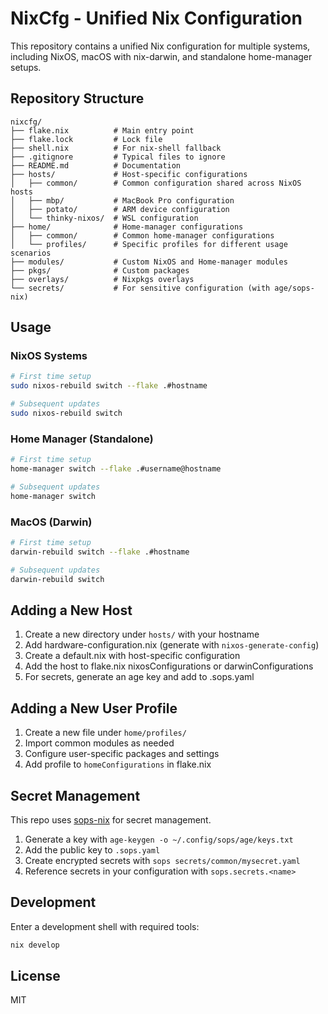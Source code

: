 # NixCfg - Unified Nix Configuration

This repository contains a unified Nix configuration for multiple systems, including NixOS, macOS with nix-darwin, and standalone home-manager setups.

## Repository Structure

```
nixcfg/
├── flake.nix          # Main entry point
├── flake.lock         # Lock file
├── shell.nix          # For nix-shell fallback
├── .gitignore         # Typical files to ignore
├── README.md          # Documentation
├── hosts/             # Host-specific configurations
│   ├── common/        # Common configuration shared across NixOS hosts
│   ├── mbp/           # MacBook Pro configuration
│   ├── potato/        # ARM device configuration
│   └── thinky-nixos/  # WSL configuration
├── home/              # Home-manager configurations
│   ├── common/        # Common home-manager configurations
│   └── profiles/      # Specific profiles for different usage scenarios
├── modules/           # Custom NixOS and Home-manager modules
├── pkgs/              # Custom packages
├── overlays/          # Nixpkgs overlays
└── secrets/           # For sensitive configuration (with age/sops-nix)
```

## Usage

### NixOS Systems

```bash
# First time setup
sudo nixos-rebuild switch --flake .#hostname

# Subsequent updates
sudo nixos-rebuild switch
```

### Home Manager (Standalone)

```bash
# First time setup
home-manager switch --flake .#username@hostname

# Subsequent updates
home-manager switch
```

### MacOS (Darwin)

```bash
# First time setup
darwin-rebuild switch --flake .#hostname

# Subsequent updates
darwin-rebuild switch
```

## Adding a New Host

1. Create a new directory under `hosts/` with your hostname
2. Add hardware-configuration.nix (generate with `nixos-generate-config`)
3. Create a default.nix with host-specific configuration
4. Add the host to flake.nix nixosConfigurations or darwinConfigurations
5. For secrets, generate an age key and add to .sops.yaml

## Adding a New User Profile

1. Create a new file under `home/profiles/`
2. Import common modules as needed
3. Configure user-specific packages and settings
4. Add profile to `homeConfigurations` in flake.nix

## Secret Management

This repo uses [sops-nix](https://github.com/Mic92/sops-nix) for secret management.

1. Generate a key with `age-keygen -o ~/.config/sops/age/keys.txt`
2. Add the public key to `.sops.yaml`
3. Create encrypted secrets with `sops secrets/common/mysecret.yaml`
4. Reference secrets in your configuration with `sops.secrets.<name>`

## Development

Enter a development shell with required tools:

```bash
nix develop
```

## License

MIT
